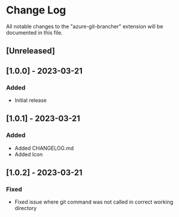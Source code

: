 # Change Log

All notable changes to the "azure-git-brancher" extension will be documented in this file.

## [Unreleased]

## [1.0.0] - 2023-03-21

### Added

- Initial release

## [1.0.1] - 2023-03-21

### Added

- Added CHANGELOG.md
- Added Icon

## [1.0.2] - 2023-03-21

### Fixed

- Fixed issue where git command was not called in correct working directory
